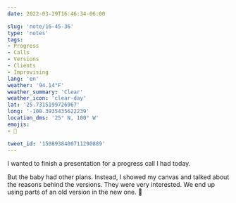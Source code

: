 ```yaml
---
date: 2022-03-29T16:46:34-06:00

slug: 'note/16-45-36'
type: 'notes'
tags:
- Progress
- Calls
- Versions
- Clients
- Improvising
lang: 'en'
weather: '94.14°F'
weather_summary: 'Clear'
weather_icon: 'clear-day'
lat: '25.7315199726967'
long: '-100.3935435622239'
location_dms: '25° N, 100° W'
emojis:
- 🙌

tweet_id: '1508938400711290889'
---
```

I wanted to finish a presentation for a progress call I had today.

But the baby had other plans. Instead, I showed my canvas and talked about the reasons behind the versions. They were very interested. We end up using parts of an old version in the new one. 🙌